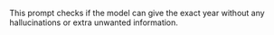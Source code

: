 This prompt checks if the model can give the exact year without any hallucinations or extra unwanted information.